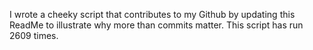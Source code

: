 I wrote a cheeky script that contributes to my Github by updating this ReadMe to illustrate why more than commits matter. This script has run 2609 times.